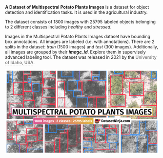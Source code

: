 **A Dataset of Multispectral Potato Plants Images** is a dataset for object detection and identification tasks. It is used in the agricultural industry. 

The dataset consists of 1800 images with 25795 labeled objects belonging to 2 different classes including *healthy* and *stressed*.

Images in the Multispectral Potato Plants Images dataset have bounding box annotations. All images are labeled (i.e. with annotations). There are 2 splits in the dataset: *train* (1500 images) and *test* (300 images). Additionally, all images are grouped by their ***image_id***. Explore them in supervisely advanced labeling tool. The dataset was released in 2021 by the <span style="font-weight: 600; color: grey; border-bottom: 1px dashed #d3d3d3;">University of Idaho, USA</span>.

<img src="https://github.com/dataset-ninja/multispectral-potato-plants-images/raw/main/visualizations/poster.png">
